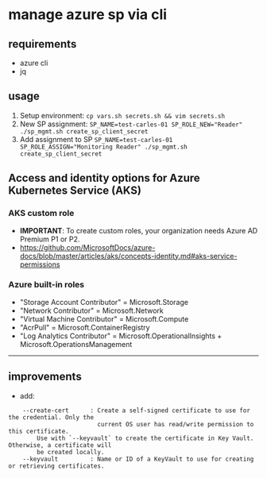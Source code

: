 # manage azure sp via cli

## requirements

* azure cli
* jq

## usage

1. Setup environment: `cp vars.sh secrets.sh && vim secrets.sh`
2. New SP assignment: `SP_NAME=test-carles-01 SP_ROLE_NEW="Reader" ./sp_mgmt.sh create_sp_client_secret`
3. Add assignment to SP `SP_NAME=test-carles-01 SP_ROLE_ASSIGN="Monitoring Reader" ./sp_mgmt.sh create_sp_client_secret`

## Access and identity options for Azure Kubernetes Service (AKS)

### AKS custom role

* **IMPORTANT**: To create custom roles, your organization needs Azure AD Premium P1 or P2.
* https://github.com/MicrosoftDocs/azure-docs/blob/master/articles/aks/concepts-identity.md#aks-service-permissions

### Azure built-in roles

* "Storage Account Contributor" = Microsoft.Storage
* "Network Contributor" = Microsoft.Network
* "Virtual Machine Contributor" = Microsoft.Compute
* "AcrPull" = Microsoft.ContainerRegistry
* "Log Analytics Contributor" = Microsoft.OperationalInsights + Microsoft.OperationsManagement




---

## improvements

* add: 

```shell
    --create-cert      : Create a self-signed certificate to use for the credential. Only the
                         current OS user has read/write permission to this certificate.
        Use with `--keyvault` to create the certificate in Key Vault. Otherwise, a certificate will
        be created locally.
    --keyvault         : Name or ID of a KeyVault to use for creating or retrieving certificates.
```
